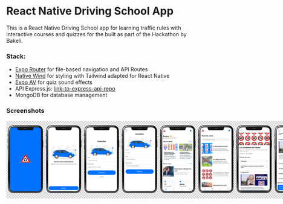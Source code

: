 # React Native Driving School App

This is a React Native Driving School app for learning traffic rules with interactive courses and quizzes for the built as part of the <JeemaCoder /> Hackathon by Bakeli.

### Stack:

- [Expo Router](https://docs.expo.dev/routing/introduction/) for file-based navigation and API Routes
- [Native Wind](https://nativewind.dev/docs/installation) for styling with Tailwind adapted for React Native
- [Expo AV](https://docs.expo.dev/versions/latest/sdk/av/) for quiz sound effects
- API Express.js: [link-to-express-api-repo](https://github.com/boysimon10/autoecole-api)
- MongoDB for database management

### Screenshots

<div style="display: flex; flex-direction: 'row';">
<img src="./screenshots/1.png" width=20%>
<img src="./screenshots/2.png" width=20%>
<img src="./screenshots/3.png" width=20%>
<img src="./screenshots/4.png" width=20%>
<img src="./screenshots/5.png" width=20%>
<img src="./screenshots/6.png" width=20%>
<img src="./screenshots/7.png" width=20%>
<img src="./screenshots/8.png" width=20%>
<img src="./screenshots/9.png" width=20%>
<img src="./screenshots/10.png" width=20%>
<img src="./screenshots/11.png" width=20%>
<img src="./screenshots/12.png" width=20%>

</div>